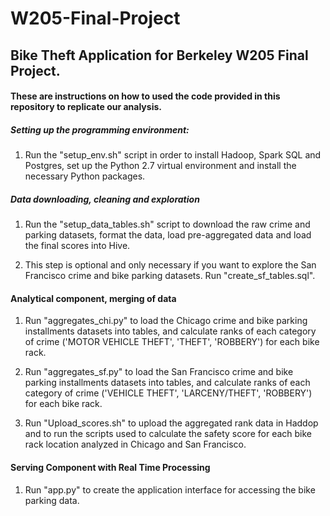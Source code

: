 # W205-Final-Project
## Bike Theft Application for Berkeley W205 Final Project.

#### These are instructions on how to used the code provided in this repository to replicate our analysis.

##### Setting up the programming environment:

1. Run the "setup_env.sh" script in order to install Hadoop, Spark SQL and Postgres, set up the Python 2.7 virtual environment and install the necessary Python packages.

##### Data downloading, cleaning and exploration

1. Run the "setup_data_tables.sh" script to download the raw crime and parking datasets, format the data, load pre-aggregated data and load the final scores into Hive.

2. This step is optional and only necessary if you want to explore the San Francisco crime and bike parking datasets. Run "create_sf_tables.sql".

#### Analytical component, merging of data

1. Run "aggregates_chi.py" to load the Chicago crime and bike parking installments datasets into tables, and calculate ranks of each category of crime ('MOTOR VEHICLE THEFT', 'THEFT', 'ROBBERY') for each bike rack.

2. Run "aggregates_sf.py" to load the San Francisco crime and bike parking installments datasets into tables, and calculate ranks of each category of crime ('VEHICLE THEFT', 'LARCENY/THEFT', 'ROBBERY') for each bike rack.

3. Run "Upload_scores.sh" to upload the aggregated rank data in Haddop and to run the scripts used to calculate the safety score for each bike rack location analyzed in Chicago and San Francisco. 

#### Serving Component with Real Time Processing

1. Run "app.py" to create the application interface for accessing the bike parking data.








